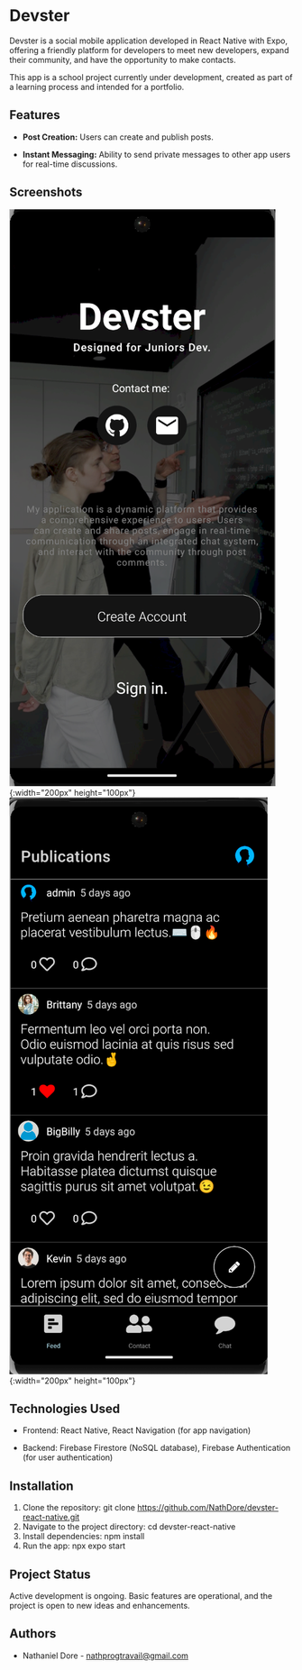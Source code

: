 # Devster

Devster is a social mobile application developed in React Native with Expo, offering a friendly platform for developers to meet new developers, expand their community, and have the opportunity to make contacts.

This app is a school project currently under development, created as part of a learning process and intended for a portfolio.

## Features

- **Post Creation:** Users can create and publish posts.
  
- **Instant Messaging:** Ability to send private messages to other app users for real-time discussions.

## Screenshots

![Screenshot 1](screenshots/home.PNG){:width="200px" height="100px"}
![Screenshot 2](screenshots/feed.PNG){:width="200px" height="100px"}

## Technologies Used

- Frontend: React Native, React Navigation (for app navigation)
  
- Backend: Firebase Firestore (NoSQL database), Firebase Authentication (for user authentication)

## Installation

1. Clone the repository: git clone https://github.com/NathDore/devster-react-native.git
2. Navigate to the project directory: cd devster-react-native
3. Install dependencies: npm install
4. Run the app: npx expo start

## Project Status

Active development is ongoing. Basic features are operational, and the project is open to new ideas and enhancements.

## Authors

- Nathaniel Dore - nathprogtravail@gmail.com
